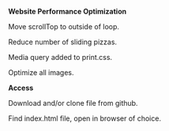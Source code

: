 **Website Performance Optimization**

Move scrollTop to outside of loop.

Reduce number of sliding pizzas.

Media query added to print.css.

Optimize all images.

**Access**

Download and/or clone file from github.

Find index.html file, open in browser of choice.
